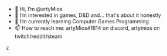 - 👋 Hi, I’m @artyMios
- 👀 I’m interested in games, D&D and... that's about it honestly
- 🌱 I’m currently learning Computer Games Programming
- 📫 How to reach me:
artyMios#1614 on discord, artymios on twitch/reddit/steam

<!---
artyMios is a ✨ special ✨ repository because its `README.md` (this file) appears on your GitHub profile.
You can click the Preview link to take a look at your changes.
--->
z
